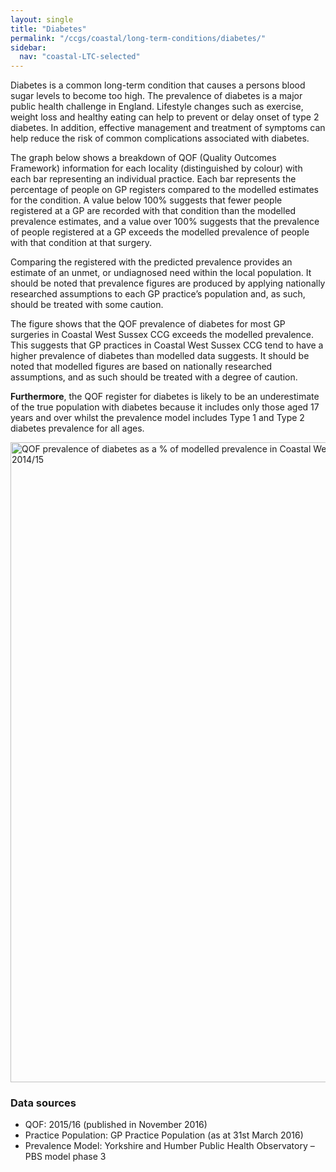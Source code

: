 ```yaml
---
layout: single
title: "Diabetes"
permalink: "/ccgs/coastal/long-term-conditions/diabetes/"
sidebar:
  nav: "coastal-LTC-selected"
---
```


Diabetes is a common long-term condition that causes a persons blood sugar levels to become too high. The prevalence of diabetes is a major public health challenge in England. Lifestyle changes such as exercise, weight loss and healthy eating can help to prevent or delay onset of type 2 diabetes. In addition, effective management and treatment of symptoms can help reduce the risk of common complications associated with diabetes.

The graph below shows a breakdown of QOF (Quality Outcomes Framework) information for each locality (distinguished by colour) with each bar representing an individual practice. Each bar represents the percentage of people on GP registers compared to the modelled estimates for the condition. A value below 100% suggests that fewer people registered at a GP are recorded with that condition than the modelled prevalence estimates, and a value over 100% suggests that the prevalence of people registered at a GP exceeds the modelled prevalence of people with that condition at that surgery.

Comparing the registered with the predicted prevalence provides an estimate of an unmet, or undiagnosed need within the local population. It should be noted that prevalence figures are produced by applying nationally researched assumptions to each GP practice’s population and, as such, should be treated with some caution.

The figure shows that the QOF prevalence of diabetes for most GP surgeries in Coastal West Sussex CCG exceeds the modelled prevalence. This suggests that GP practices in Coastal West Sussex CCG tend to have a higher prevalence of diabetes than modelled data suggests. It should be noted that modelled figures are based on nationally researched assumptions, and as such should be treated with a degree of caution. 

**Furthermore**, the QOF register for diabetes is likely to be an underestimate of the true population with diabetes because it includes only those aged 17 years and over whilst the prevalence model includes Type 1 and Type 2 diabetes prevalence for all ages. 

<img src="http://jsna.westsussex.gov.uk/wp-content/uploads/2016/12/Diabetes09GQOF_Mod_prev1516.png" alt="QOF prevalence of diabetes as a % of modelled prevalence in Coastal West Sussex CCG 2014/15" width="645" height="1024" />

### Data sources

- QOF: 2015/16 (published in November 2016)
- Practice Population: GP Practice Population (as at 31st March 2016)
- Prevalence Model: Yorkshire and Humber Public Health Observatory &#8211; PBS model phase 3

			  

